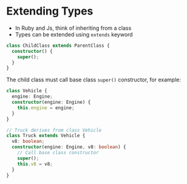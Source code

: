 # Extending Types

- In Ruby and Js, think of inheriting from a class
- Types can be extended using `extends` keyword

```typescript
class ChildClass extends ParentClass {
  constructor() {
    super();
  }
}
```

The child class must call base class `super()` constructor, for example:

```typescript
class Vehicle {
  engine: Engine;
  constructor(engine: Engine) {
    this.engine = engine;
  }
}

// Truck derives from class Vehicle
class Truck extends Vehicle {
  v8: boolean;
  constructor(engine: Engine, v8: boolean) {
    // Call base class constructor
    super();
    this.v8 = v8;
  }
}
```
